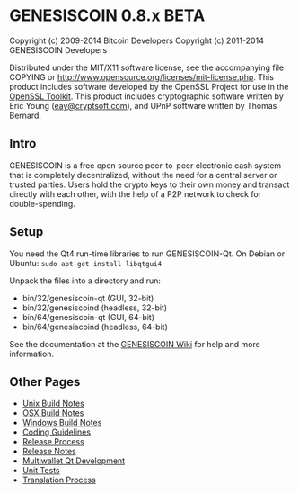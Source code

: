 GENESISCOIN 0.8.x BETA
====================

Copyright (c) 2009-2014 Bitcoin Developers
Copyright (c) 2011-2014 GENESISCOIN Developers

Distributed under the MIT/X11 software license, see the accompanying
file COPYING or http://www.opensource.org/licenses/mit-license.php.
This product includes software developed by the OpenSSL Project for use in the [OpenSSL Toolkit](http://www.openssl.org/). This product includes
cryptographic software written by Eric Young ([eay@cryptsoft.com](mailto:eay@cryptsoft.com)), and UPnP software written by Thomas Bernard.


Intro
---------------------
GENESISCOIN is a free open source peer-to-peer electronic cash system that is
completely decentralized, without the need for a central server or trusted
parties.  Users hold the crypto keys to their own money and transact directly
with each other, with the help of a P2P network to check for double-spending.


Setup
---------------------
You need the Qt4 run-time libraries to run GENESISCOIN-Qt. On Debian or Ubuntu:
	`sudo apt-get install libqtgui4`

Unpack the files into a directory and run:

- bin/32/genesiscoin-qt (GUI, 32-bit)
- bin/32/genesiscoind (headless, 32-bit)
- bin/64/genesiscoin-qt (GUI, 64-bit)
- bin/64/genesiscoind (headless, 64-bit)

See the documentation at the [GENESISCOIN Wiki](http://genesiscoin.info)
for help and more information.


Other Pages
---------------------
- [Unix Build Notes](build-unix.md)
- [OSX Build Notes](build-osx.md)
- [Windows Build Notes](build-msw.md)
- [Coding Guidelines](coding.md)
- [Release Process](release-process.md)
- [Release Notes](release-notes.md)
- [Multiwallet Qt Development](multiwallet-qt.md)
- [Unit Tests](unit-tests.md)
- [Translation Process](translation_process.md)
